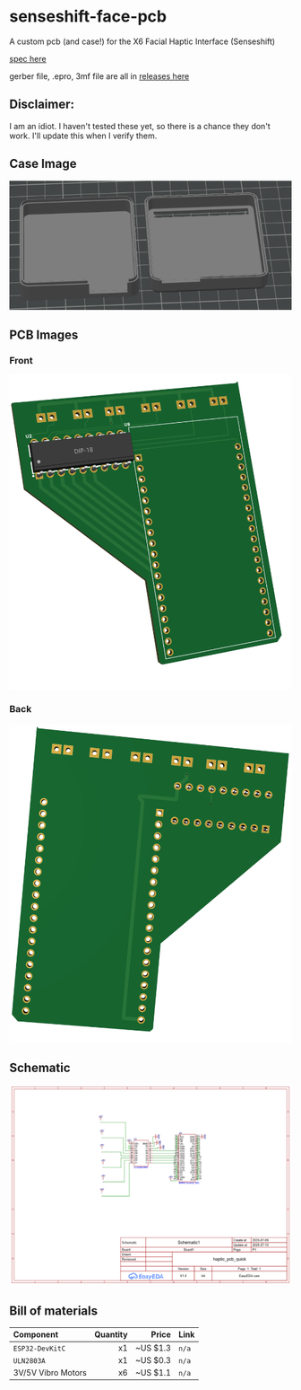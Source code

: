 # senseshift-face-pcb
A custom pcb (and case!) for the X6 Facial Haptic Interface (Senseshift)

[spec here](https://github.com/senseshift/senseshift-hardware/tree/main/Devices/Face%20Interface/ESP32%20+%20Integrated%20PWM)

gerber file, .epro, 3mf file are all in [releases here](https://github.com/Cattn/senseshift-face-pcb/releases/latest)

## Disclaimer:

I am an idiot. I haven't tested these yet, so there is a chance they don't work. I'll update this when I verify them.

## Case Image

<img src="https://raw.githubusercontent.com/Cattn/senseshift-face-pcb/refs/heads/main/images/case_photo.png">

## PCB Images
### Front
<img src="https://raw.githubusercontent.com/Cattn/senseshift-face-pcb/refs/heads/main/images/pcb-front.png">

### Back
<img src="https://raw.githubusercontent.com/Cattn/senseshift-face-pcb/refs/heads/main/images/pcb-back.png">

## Schematic
<img src="https://raw.githubusercontent.com/Cattn/senseshift-face-pcb/refs/heads/main/images/schematic.png">

## Bill of materials

| Component                                      | Quantity |    Price | Link  |
| :--------------------------------------------- | -------: | -------: | :---- |
| `ESP32-DevKitC`                                |       x1 | ~US $1.3 | `n/a` |
| `ULN2803A`                                     |       x1 | ~US $0.3 | `n/a` |
| 3V/5V Vibro Motors                             |       x6 | ~US $1.1 | `n/a` |
